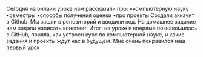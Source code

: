 Сегодня на онлайн уроке нам рассказали про: •компьютерную науку
•семестры
•способы получения оценки
•про проекты
Создали аккаунт в Github. Мы зашли в репозиторий и вводили код. На домашнее задание нам задали написать конспект.
Итог: на уроке я впервые познакомилась с GitHub, поняла, как устроен курс по компьютерной науке, и какие задания и проекты ждут нас в будущем. Мне очень понравился наш первый урок
